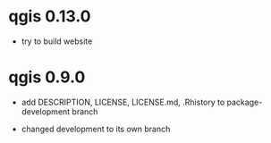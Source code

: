 # qgis 0.13.0

* try to build website

# qgis 0.9.0

* add DESCRIPTION, LICENSE, LICENSE.md, .Rhistory to package-development branch

* changed development to its own branch
